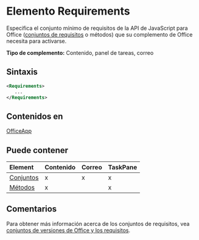# <a name="requirements-element"></a>Elemento Requirements

Especifica el conjunto mínimo de requisitos de la API de JavaScript para Office ([conjuntos de requisitos](https://docs.microsoft.com/office/dev/add-ins/develop/office-versions-and-requirement-sets#specify-office-hosts-and-requirement-sets) o métodos) que su complemento de Office necesita para activarse.

**Tipo de complemento:** Contenido, panel de tareas, correo

## <a name="syntax"></a>Sintaxis

```XML
<Requirements>
   ...
</Requirements>
```

## <a name="contained-in"></a>Contenidos en

[OfficeApp](officeapp.md)

## <a name="can-contain"></a>Puede contener

|**Element**|**Contenido**|**Correo**|**TaskPane**|
|:-----|:-----|:-----|:-----|
|[Conjuntos](sets.md)|x|x|x|
|[Métodos](methods.md)|x||x|

## <a name="remarks"></a>Comentarios

Para obtener más información acerca de los conjuntos de requisitos, vea [conjuntos de versiones de Office y los requisitos](https://docs.microsoft.com/office/dev/add-ins/develop/office-versions-and-requirement-sets).

